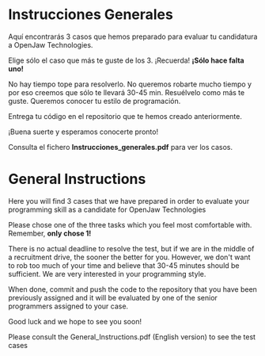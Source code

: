 # Instrucciones Generales

Aquí encontrarás 3 casos que hemos preparado para evaluar tu candidatura a OpenJaw Technologies.

Elige sólo el caso que más te guste de los 3. ¡Recuerda! **¡Sólo hace falta uno!**

No hay tiempo tope para resolverlo. No queremos robarte mucho tiempo y por eso creemos que sólo te llevará 30-45 min.  Resuélvelo como más te guste. Queremos conocer tu estilo de programación.

Entrega tu código en el repositorio que te hemos creado anteriormente. 

¡Buena suerte y esperamos conocerte pronto!

Consulta el fichero **Instrucciones_generales.pdf** para ver los casos.

# General Instructions
Here you will find 3 cases that we have prepared in order to evaluate your
programming skill as a candidate for OpenJaw Technologies

Please chose one of the three tasks which you feel most comfortable with.
Remember, **only chose 1!**

There is no actual deadline to resolve the test, but if we are in the
middle of a recruitment drive, the sooner the better for you. However, we
don't want to rob too much of your time and believe that 30-45 minutes
should be sufficient. We are very interested in your programming style.

When done, commit and push the code to the repository that you have been
previously assigned and it will be evaluated by one of the senior programmers
assigned to your case.

Good luck and we hope to see you soon!

Please consult the General_Instructions.pdf (English version) to see the test cases